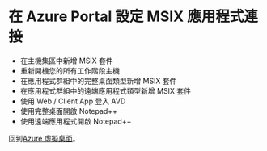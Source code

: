 # 在 Azure Portal 設定 MSIX 應用程式連接

- 在主機集區中新增 MSIX 套件<br>
- 重新開機您的所有工作階段主機<br>
- 在應用程式群組中的完整桌面類型新增 MSIX 套件<br>
- 在應用程式群組中的遠端應用程式類型新增 MSIX 套件<br>
- 使用 Web / Client App 登入 AVD<br>
- 使用完整桌面開啟 Notepad++<br>
- 使用遠端應用程式開啟 Notepad++<br>

回到[Azure 虛擬桌面](https://github.com/BrianHsing/Azure-Virtual-Desktop)。<br>